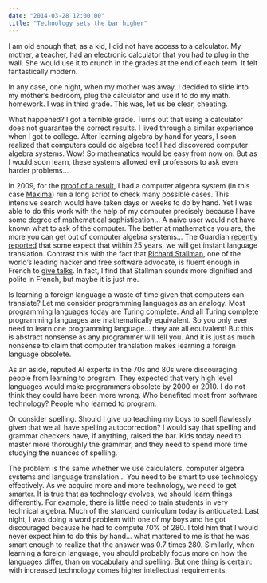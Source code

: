 ```yaml
---
date: "2014-03-28 12:00:00"
title: "Technology sets the bar higher"
---
```




I am old enough that, as a kid, I did not have access to a calculator. My mother, a teacher, had an electronic calculator that you had to plug in the wall. She would use it to crunch in the grades at the end of each term. It felt fantastically modern.

In any case, one night, when my mother was away, I decided to slide into my mother&rsquo;s bedroom, plug the calculator and use it to do my math. homework. I was in third grade. This was, let us be clear, cheating.

What happened? I got a terrible grade. Turns out that using a calculator does not guarantee the correct results.
I lived through a similar experience when I got to college. After learning algebra by hand for years, I soon realized that computers could do algebra too! I had discovered computer algebra systems. Wow! So mathematics would be easy from now on. But as I would soon learn, these systems allowed evil professors to ask even harder problems&hellip;

In 2009, for the [proof of a result](http://arxiv.org/abs/0901.3751), I had a computer algebra system (in this case [Maxima](http://maxima.sourceforge.net/)) run a long script to check many possible cases. This intensive search would have taken days or weeks to do by hand. Yet I was able to do this work with the help of my computer precisely because I have some degree of mathematical sophistication&hellip; A naive user would not have known what to ask of the computer. The better at mathematics you are, the more you can get out of computer algebra systems&hellip;
The Guardian [recently reported](https://www.theguardian.com/technology/2014/mar/14/babelfish-web-language-translation-lifelogging-cyberwar) that some expect that within 25&nbsp;years, we will get instant language translation. Contrast this with the fact that [Richard Stallman](https://en.wikipedia.org/wiki/Richard_stallman), one of the world&rsquo;s leading hacker and free software advocate, is fluent enough in French to [give talks](https://www.youtube.com/watch?v=kNY2ZgmUy0g). In fact, I find that Stallman sounds more dignified and polite in French, but maybe it is just me.

Is learning a foreign language a waste of time given that computers can translate?
Let me consider programming languages as an analogy. Most programming languages today are [Turing complete](https://en.wikipedia.org/wiki/Turing_complete). And all Turing complete programming languages are mathematically equivalent. So you only ever need to learn one programming language&hellip; they are all equivalent! But this is abstract nonsense as any programmer will tell you. And it is just as much nonsense to claim that computer translation makes learning a foreign language obsolete.

As an aside, reputed AI experts in the 70s and 80s were discouraging people from learning to program. They expected that very high level languages would make programmers obsolete by 2000 or 2010. I do not think they could have been more wrong. Who benefited most from software technology? People who learned to program.

Or consider spelling. Should I give up teaching my boys to spell flawlessly given that we all have spelling autocorrection? I would say that spelling and grammar checkers have, if anything, raised the bar. Kids today need to master more thoroughly the grammar, and they need to spend more time studying the nuances of spelling.

The problem is the same whether we use calculators, computer algebra systems and language translation&hellip; You need to be smart to use technology effectively. As we acquire more and more technology, we need to get smarter.
It is true that as technology evolves, we should learn things differently. For example, there is little need to train students in very technical algebra. Much of the standard curriculum today is antiquated. Last night, I was doing a word problem with one of my boys and he got discouraged because he had to compute 70% of 280. I told him that I would never expect him to do this by hand&hellip; what mattered to me is that he was smart enough to realize that the answer was 0.7 times 280. Similarly, when learning a foreign language, you should probably focus more on how the languages differ, than on vocabulary and spelling. But one thing is certain: with increased technology comes higher intellectual requirements.
